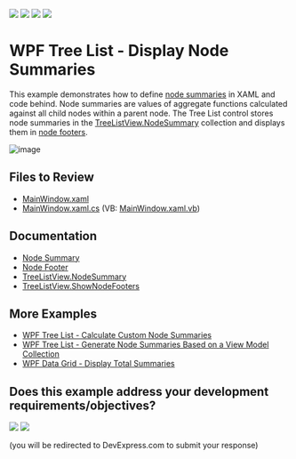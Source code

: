 <!-- default badges list -->
![](https://img.shields.io/endpoint?url=https://codecentral.devexpress.com/api/v1/VersionRange/128657903/24.2.1%2B)
[![](https://img.shields.io/badge/Open_in_DevExpress_Support_Center-FF7200?style=flat-square&logo=DevExpress&logoColor=white)](https://supportcenter.devexpress.com/ticket/details/T506323)
[![](https://img.shields.io/badge/📖_How_to_use_DevExpress_Examples-e9f6fc?style=flat-square)](https://docs.devexpress.com/GeneralInformation/403183)
[![](https://img.shields.io/badge/💬_Leave_Feedback-feecdd?style=flat-square)](#does-this-example-address-your-development-requirementsobjectives)
<!-- default badges end -->

# WPF Tree List - Display Node Summaries

This example demonstrates how to define [node summaries](https://docs.devexpress.com/WPF/118490/controls-and-libraries/data-grid/data-summaries/node-summary) in XAML and code behind. Node summaries are values of aggregate functions calculated against all child nodes within a parent node. The Tree List control stores node summaries in the [TreeListView.NodeSummary](https://docs.devexpress.com/WPF/DevExpress.Xpf.Grid.TreeListView.NodeSummary) collection and displays them in [node footers](https://docs.devexpress.com/WPF/118381/controls-and-libraries/data-grid/visual-elements/treelist-view-elements/node-footer).

![image](https://github.com/DevExpress-Examples/how-to-show-node-summaries-in-treelistview-t506323/assets/65009440/fb91b819-4fe8-4bc1-8580-a134c9153f01)

## Files to Review

* [MainWindow.xaml](./CS/TreeList_DataBinding/MainWindow.xaml)
* [MainWindow.xaml.cs](./CS/TreeList_DataBinding/MainWindow.xaml.cs) (VB: [MainWindow.xaml.vb](./VB/TreeList_DataBinding/MainWindow.xaml.vb))

## Documentation

* [Node Summary](https://docs.devexpress.com/WPF/118490/controls-and-libraries/data-grid/data-summaries/node-summary)
* [Node Footer](https://docs.devexpress.com/WPF/118381/controls-and-libraries/data-grid/visual-elements/treelist-view-elements/node-footer)
* [TreeListView.NodeSummary](https://docs.devexpress.com/WPF/DevExpress.Xpf.Grid.TreeListView.NodeSummary)
* [TreeListView.ShowNodeFooters](https://docs.devexpress.com/WPF/DevExpress.Xpf.Grid.TreeListView.ShowNodeFooters)

## More Examples

* [WPF Tree List - Calculate Custom Node Summaries](https://github.com/DevExpress-Examples/how-to-calculate-custom-node-summaries-in-treelistview-t506349)
* [WPF Tree List - Generate Node Summaries Based on a View Model Collection](https://github.com/DevExpress-Examples/wpf-tree-list-generate-node-summaries-from-collection)
* [WPF Data Grid - Display Total Summaries](https://github.com/DevExpress-Examples/how-to-display-total-summaries-e1636)
<!-- feedback -->
## Does this example address your development requirements/objectives?

[<img src="https://www.devexpress.com/support/examples/i/yes-button.svg"/>](https://www.devexpress.com/support/examples/survey.xml?utm_source=github&utm_campaign=wpf-tree-list-display-node-summaries&~~~was_helpful=yes) [<img src="https://www.devexpress.com/support/examples/i/no-button.svg"/>](https://www.devexpress.com/support/examples/survey.xml?utm_source=github&utm_campaign=wpf-tree-list-display-node-summaries&~~~was_helpful=no)

(you will be redirected to DevExpress.com to submit your response)
<!-- feedback end -->
